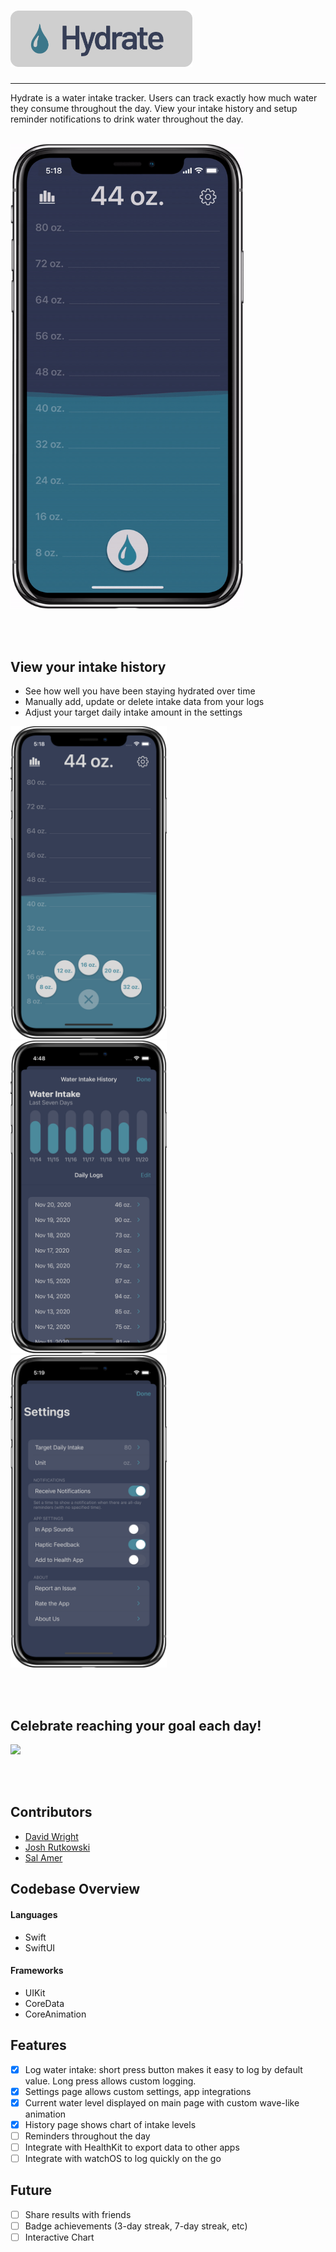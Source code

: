 # <img src="Resources/Logo.png" height="90">

---

Hydrate is a water intake tracker. Users can track exactly how much water they consume throughout the day. View your intake history and setup reminder notifications to drink water throughout the day.

<br>

<img src="Resources/AddIntake-gif.gif" width="373">

<br><br>

## View your intake history 
- See how well you have been staying hydrated over time
- Manually add, update or delete intake data from your logs
- Adjust your target daily intake amount in the settings

<img src="Resources/MainScreenButtons.png" width="250">&nbsp;&nbsp;
<img src="Resources/DataScreen2.png" width="250">&nbsp;&nbsp;
<img src="Resources/Settings Screen.png" width="250">

<br><br>

## Celebrate reaching your goal each day!

<img src="Resources/confetti-gif.gif" width="250">

<br><br>

## Contributors

- [David Wright](https://github.com/DavidWrightOS)
- [Josh Rutkowski](https://github.com/joshrutkowski)
- [Sal Amer](https://github.com/sal562)

## Codebase Overview

#### Languages
- Swift
- SwiftUI

#### Frameworks
- UIKit
- CoreData
- CoreAnimation

## Features

- [x] Log water intake: short press button makes it easy to log by default value. Long press allows custom logging.
- [x] Settings page allows custom settings, app integrations
- [x] Current water level displayed on main page with custom wave-like animation
- [x] History page shows chart of intake levels
- [ ] Reminders throughout the day
- [ ] Integrate with HealthKit to export data to other apps
- [ ] Integrate with watchOS to log quickly on the go

## Future

- [ ] Share results with friends
- [ ] Badge achievements (3-day streak, 7-day streak, etc)
- [ ] Interactive Chart

